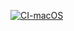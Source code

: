 [![CI-macOS](https://github.com/rajatnagavkar/EssentialFeed/actions/workflows/CI.yml/badge.svg)](https://github.com/rajatnagavkar/EssentialFeed/actions/workflows/CI.yml)
